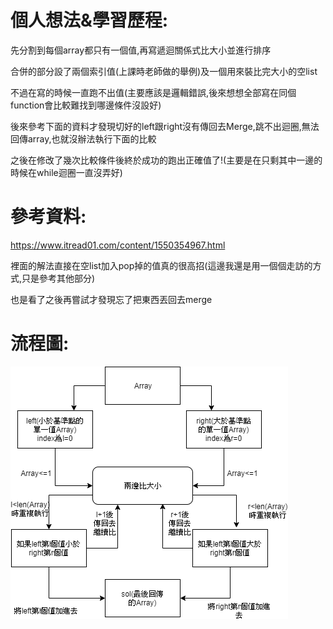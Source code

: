 # 個人想法&學習歷程:

先分割到每個array都只有一個值,再寫遞迴關係式比大小並進行排序

合併的部分設了兩個索引值(上課時老師做的舉例)及一個用來裝比完大小的空list

不過在寫的時候一直跑不出值(主要應該是邏輯錯誤,後來想想全部寫在同個function會比較難找到哪邊條件沒設好)

後來參考下面的資料才發現切好的left跟right沒有傳回去Merge,跳不出迴圈,無法回傳array,也就沒辦法執行下面的比較

之後在修改了幾次比較條件後終於成功的跑出正確值了!(主要是在只剩其中一邊的時候在while迴圈一直沒弄好)

# 參考資料:
https://www.itread01.com/content/1550354967.html

裡面的解法直接在空list加入pop掉的值真的很高招(這邊我還是用一個個走訪的方式,只是參考其他部分)

也是看了之後再嘗試才發現忘了把東西丟回去merge

# 流程圖:

![](https://github.com/jason-28/06170136/blob/master/img/Mergesort%E6%B5%81%E7%A8%8B%E5%9C%96.png)
